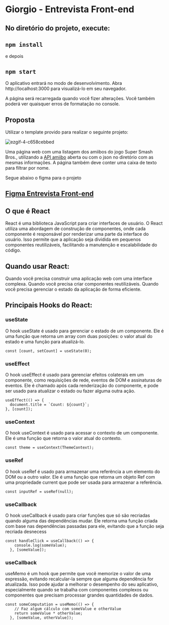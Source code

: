 # Giorgio - Entrevista Front-end

## No diretório do projeto, execute:

## `npm install`
e depois
## `npm start`
O aplicativo entrará no modo de desenvolvimento.
Abra http://localhost:3000 para visualizá-lo em seu navegador.

A página será recarregada quando você fizer alterações.
Você também poderá ver quaisquer erros de formatação no console.

## Proposta

Utilizar o template provido para realizar o seguinte projeto:

![ezgif-4-c658cebbed](https://user-images.githubusercontent.com/65265545/215001686-3309033e-e21a-48a2-af83-068a3e14139a.gif)

Uma página web com uma listagem dos amiibos do jogo Super Smash Bros., utilizando a [API amiibo](https://www.amiiboapi.com) aberta ou com o json no diretório com as mesmas informações. A página também deve conter uma caixa de texto para filtrar por nome.

Segue abaixo o figma para o projeto

## [Figma Entrevista Front-end](https://www.figma.com/file/hWJlqW5OYClhTw42Z5RJWg/Giorgio---Entrevista-Front-end?node-id=0%3A1&t=797VYI6tA9Tw3JVR-1)



## O que é React

React é uma biblioteca JavaScript para criar interfaces de usuário. O React utiliza uma abordagem de construção de componentes, onde cada componente é responsável por renderizar uma parte da interface do usuário. Isso permite que a aplicação seja dividida em pequenos componentes reutilizáveis, facilitando a manutenção e escalabilidade do código.

## Quando usar React:

Quando você precisa construir uma aplicação web com uma interface complexa.
Quando você precisa criar componentes reutilizáveis.
Quando você precisa gerenciar o estado da aplicação de forma eficiente.

## Principais Hooks do React:

### useState
O hook useState é usado para gerenciar o estado de um componente. Ele é uma função que retorna um array com duas posições: o valor atual do estado e uma função para atualizá-lo.
```
const [count, setCount] = useState(0);
```

### useEffect
O hook useEffect é usado para gerenciar efeitos colaterais em um componente, como requisições de rede, eventos de DOM e assinaturas de eventos. Ele é chamado após cada renderização do componente, e pode ser usado para atualizar o estado ou fazer alguma outra ação.
```
useEffect(() => {
  document.title = `Count: ${count}`;
}, [count]);
```

### useContext
O hook useContext é usado para acessar o contexto de um componente. Ele é uma função que retorna o valor atual do contexto.
```
const theme = useContext(ThemeContext);
```

### useRef
O hook useRef é usado para armazenar uma referência a um elemento do DOM ou a outro valor. Ele é uma função que retorna um objeto Ref com uma propriedade current que pode ser usada para armazenar a referência.
```
const inputRef = useRef(null);
```

### useCallback
O hook useCallback é usado para criar funções que só são recriadas quando alguma das dependências mudar. Ele retorna uma função criada com base nas dependências passadas para ele, evitando que a função seja recriada desnecess
```
const handleClick = useCallback(() => {
    console.log(someValue);
  }, [someValue]);
```

### useCallback
useMemo é um hook que permite que você memorize o valor de uma expressão, evitando recalcular-la sempre que alguma dependência for atualizada. Isso pode ajudar a melhorar o desempenho do seu aplicativo, especialmente quando se trabalha com componentes complexos ou componentes que precisam processar grandes quantidades de dados.
```
const someComputation = useMemo(() => {
    // Faz algum cálculo com someValue e otherValue
    return someValue * otherValue;
  }, [someValue, otherValue]);
```
